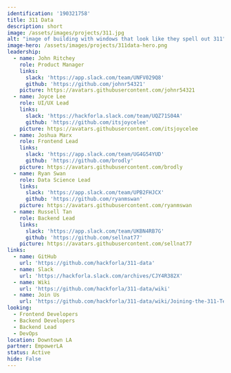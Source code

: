 ```yaml
---
identification: '190321758'
title: 311 Data
description: short
image: /assets/images/projects/311.jpg
alt: "image of building with windows that look like they spell out 311"
image-hero: /assets/images/projects/311data-hero.png
leadership:
  - name: John Ritchey
    role: Product Manager
    links:
      slack: 'https://app.slack.com/team/UNFV029Q8'
      github: 'https://github.com/johnr54321'
    picture: https://avatars.githubusercontent.com/johnr54321
  - name: Joyce Lee
    role: UI/UX Lead
    links:
      slack: 'https://hackforla.slack.com/team/UQZ71S04A'
      github: 'https://github.com/itsjoycelee'
    picture: https://avatars.githubusercontent.com/itsjoycelee
  - name: Joshua Marx
    role: Frontend Lead
    links:
      slack: 'https://app.slack.com/team/UG4G54YUD'
      github: 'https://github.com/brodly'
    picture: https://avatars.githubusercontent.com/brodly
  - name: Ryan Swan
    role: Data Science Lead
    links:
      slack: 'https://app.slack.com/team/UPB2FHJCX'
      github: 'https://github.com/ryanmswan'
    picture: https://avatars.githubusercontent.com/ryanmswan
  - name: Russell Tan
    role: Backend Lead
    links:
      slack: 'https://app.slack.com/team/UKBN4RB7G'
      github: 'https://github.com/sellnat77'
    picture: https://avatars.githubusercontent.com/sellnat77
links:
  - name: GitHub
    url: 'https://github.com/hackforla/311-data'
  - name: Slack
    url: 'https://hackforla.slack.com/archives/CJY4R382X'
  - name: Wiki
    url: 'https://github.com/hackforla/311-data/wiki'
  - name: Join Us
    url: 'https://github.com/hackforla/311-data/wiki/Joining-the-311-Team'
looking:
  - Frontend Developers
  - Backend Developers
  - Backend Lead
  - DevOps
location: Downtown LA
partner: EmpowerLA
status: Active
hide: False
---
```

